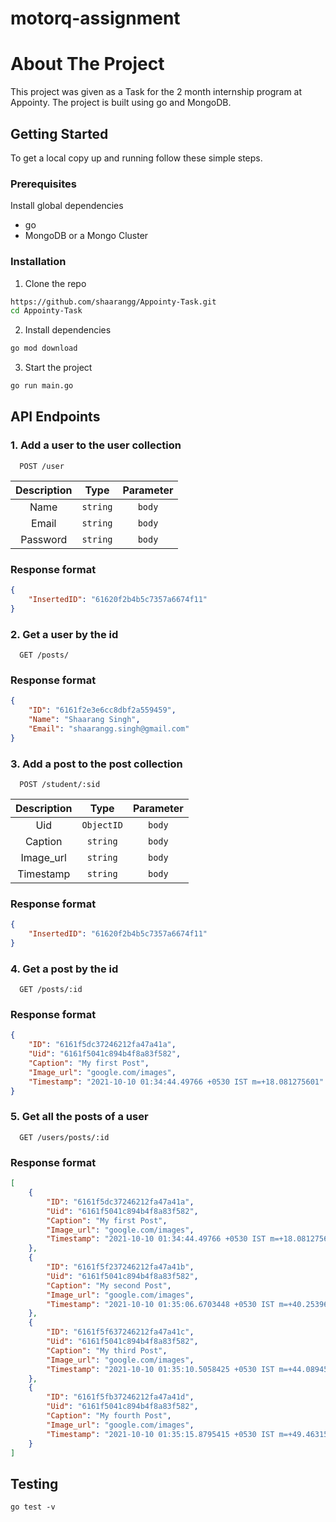 # motorq-assignment

# About The Project
This project was given as a Task for the 2 month internship program at Appointy. The project is built using go and MongoDB.


## Getting Started

To get a local copy up and running follow these simple steps.

### Prerequisites

Install global dependencies
* go
* MongoDB or a Mongo Cluster

### Installation
 
1. Clone the repo 
```sh
https://github.com/shaarangg/Appointy-Task.git
cd Appointy-Task
```
2. Install dependencies
```sh
go mod download
```

3. Start the project
```sh
go run main.go
```

## API Endpoints

### 1. Add a user to the user collection
```http
  POST /user
```

| Description                     | Type     | Parameter | 
| :------------------------------:| :-------:| :--------: |
|  Name | `string` | `body`    |
|  Email | `string` | `body`    | 
|  Password   |  `string`|  `body`   |


### Response format

```json
{
    "InsertedID": "61620f2b4b5c7357a6674f11"
}
```

### 2. Get a user by the id
```http
  GET /posts/
```

### Response format

```json
{
    "ID": "6161f2e3e6cc8dbf2a559459",
    "Name": "Shaarang Singh",
    "Email": "shaarangg.singh@gmail.com"
}
```
### 3. Add a post to the post collection
```http
  POST /student/:sid
```
| Description                     | Type     | Parameter | 
| :------------------------------:| :-------:| :--------: | 
|  Uid | `ObjectID` | `body`    | 
|  Caption | `string` | `body`    |
|  Image_url   |  `string`|  `body`   |
|  Timestamp   |  `string`|  `body`   |

### Response format

```json
{
    "InsertedID": "61620f2b4b5c7357a6674f11"
}
```

### 4. Get a post by the id
```http
  GET /posts/:id
```

### Response format

```json
{
    "ID": "6161f5dc37246212fa47a41a",
    "Uid": "6161f5041c894b4f8a83f582",
    "Caption": "My first Post",
    "Image_url": "google.com/images",
    "Timestamp": "2021-10-10 01:34:44.49766 +0530 IST m=+18.081275601"
}
```

### 5. Get all the posts of a user
```http
  GET /users/posts/:id
```
### Response format

```json
[
    {
        "ID": "6161f5dc37246212fa47a41a",
        "Uid": "6161f5041c894b4f8a83f582",
        "Caption": "My first Post",
        "Image_url": "google.com/images",
        "Timestamp": "2021-10-10 01:34:44.49766 +0530 IST m=+18.081275601"
    },
    {
        "ID": "6161f5f237246212fa47a41b",
        "Uid": "6161f5041c894b4f8a83f582",
        "Caption": "My second Post",
        "Image_url": "google.com/images",
        "Timestamp": "2021-10-10 01:35:06.6703448 +0530 IST m=+40.253960401"
    },
    {
        "ID": "6161f5f637246212fa47a41c",
        "Uid": "6161f5041c894b4f8a83f582",
        "Caption": "My third Post",
        "Image_url": "google.com/images",
        "Timestamp": "2021-10-10 01:35:10.5058425 +0530 IST m=+44.089458101"
    },
    {
        "ID": "6161f5fb37246212fa47a41d",
        "Uid": "6161f5041c894b4f8a83f582",
        "Caption": "My fourth Post",
        "Image_url": "google.com/images",
        "Timestamp": "2021-10-10 01:35:15.8795415 +0530 IST m=+49.463157101"
    }
]
```
## Testing
```
go test -v
```